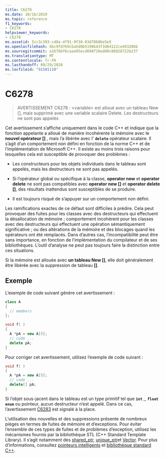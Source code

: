 ```yaml
---
title: C6278
ms.date: 10/16/2019
ms.topic: reference
f1_keywords:
- C6278
helpviewer_keywords:
- C6278
ms.assetid: 5cc3c393-c48a-4f91-9f38-03d7868be5e5
ms.openlocfilehash: 6bc9fd769cba5d0b5198b43f3d6d122ce493286b
ms.sourcegitcommit: a1676bf6caae05ecd698f26ed80c08828722b237
ms.translationtype: MT
ms.contentlocale: fr-FR
ms.lasthandoff: 09/29/2020
ms.locfileid: "91501110"
---
```

# <a name="c6278"></a>C6278

> AVERTISSEMENT C6278 : \<variable> est alloué avec un tableau New [], mais supprimé avec une variable scalaire Delete. Les destructeurs ne sont pas appelés

Cet avertissement s’affiche uniquement dans le code C++ et indique que la fonction appelante a alloué de manière incohérente la mémoire avec le **nouvel opérateur []** , mais l’a libérée avec l' **`delete`** opérateur scalaire. Il s’agit d’un comportement non défini en fonction de la norme C++ et de l’implémentation de Microsoft C++. Il existe au moins trois raisons pour lesquelles cela est susceptible de provoquer des problèmes :

- Les constructeurs pour les objets individuels dans le tableau sont appelés, mais les destructeurs ne sont pas appelés.

- Si l’opérateur global ou spécifique à la classe, **operator new** et **operator delete** ne sont pas compatibles avec **operator new []** et **operator delete []**, des résultats inattendus sont susceptibles de se produire.

- Il est toujours risqué de s’appuyer sur un comportement non défini.

Les ramifications exactes de ce défaut sont difficiles à prédire. Cela peut provoquer des fuites pour les classes avec des destructeurs qui effectuent la désallocation de mémoire ; comportement incohérent pour les classes avec des destructeurs qui effectuent une opération sémantiquement significative ; ou des altérations de la mémoire et des blocages quand les opérateurs ont été remplacés. Dans d’autres cas, l’incompatibilité peut être sans importance, en fonction de l’implémentation du compilateur et de ses bibliothèques. L’outil d’analyse ne peut pas toujours faire la distinction entre ces situations.

Si la mémoire est allouée avec **un tableau New []**, elle doit généralement être libérée avec la suppression de tableau **[]**.

## <a name="example"></a>Exemple

L’exemple de code suivant génère cet avertissement :

```cpp
class A
{
  // members
};

void f( )
{
  A *pA = new A[5];
  // code ...
  delete pA;
}
```

Pour corriger cet avertissement, utilisez l’exemple de code suivant :

```cpp
void f( )
{
  A *pA = new A[5];
  // code ...
  delete[] pA;
}
```

Si l’objet sous-jacent dans le tableau est un type primitif tel que **`int`** ,, **`float`** **`enum`** ou pointeur, aucun destructeur n’est appelé. Dans ce cas, l’avertissement [C6283](../code-quality/c6283.md) est signalé à la place.

L’utilisation des nouvelles et des suppressions présente de nombreux pièges en termes de fuites de mémoire et d’exceptions. Pour éviter l’ensemble de ces types de fuites et de problèmes d’exception, utilisez les mécanismes fournis par la bibliothèque STL (C++ Standard Template Library). Il s’agit notamment des [shared_ptr](../standard-library/shared-ptr-class.md), [unique_ptr](../standard-library/unique-ptr-class.md)et [Vector](../standard-library/vector.md). Pour plus d’informations, consultez [pointeurs intelligents](../cpp/smart-pointers-modern-cpp.md) et [bibliothèque standard C++](../standard-library/cpp-standard-library-reference.md).
